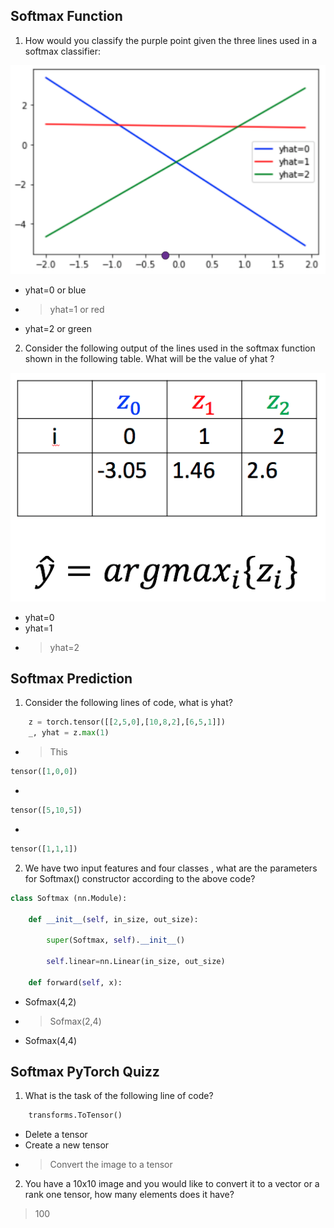 ## Softmax Function

1. How would you classify the purple point given the three lines used in a softmax classifier:

![](6-1-1.png)

- yhat=0 or blue 
- >yhat=1 or red
- yhat=2 or green


2. Consider the following output of the lines used in the softmax function shown in the following table. What will be the value of yhat ?

![](6-1-2.png)

- yhat=0
- yhat=1
- >yhat=2


## Softmax Prediction

1. Consider the following lines of code, what is yhat?

```python
    z = torch.tensor([[2,5,0],[10,8,2],[6,5,1]])
    _, yhat = z.max(1)
```

- >This
```python
tensor([1,0,0])
```
- 
```python
tensor([5,10,5])
```

- 
```python
tensor([1,1,1])
```

2. We have two input features and four classes , what are the parameters for Softmax() constructor according to the above code?

```python
class Softmax (nn.Module):

    def __init__(self, in_size, out_size):

        super(Softmax, self).__init__()

        self.linear=nn.Linear(in_size, out_size)

    def forward(self, x):
```

- Sofmax(4,2)
- >Sofmax(2,4)
- Sofmax(4,4)


## Softmax PyTorch Quizz

1. What is the task of the following line of code?

```python
    transforms.ToTensor()
```

- Delete a tensor 
- Create a new tensor 
- >Convert the image to a tensor 


2. You have a 10x10 image and you would like to convert it to a vector or a rank one tensor, how many elements does it have?

> 100